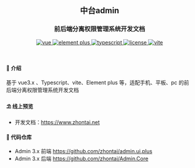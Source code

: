 <div align="center">
	<h2>中台admin</h2>
	<h3>前后端分离权限管理系统开发文档</h3>
	<p align="center">
		<a href="https://v3.vuejs.org/" target="_blank">
			<img src="https://img.shields.io/badge/vue.js-vue3.x-green" alt="vue">
		</a>
		<a href="https://element-plus.gitee.io/#/zh-CN/component/changelog" target="_blank">
			<img src="https://img.shields.io/badge/element--plus-%3E1.0.0-blue" alt="element plus">
		</a>
		<a href="https://www.tslang.cn/" target="_blank">
	    <img src="https://img.shields.io/badge/typescript-%3E4.0.0-blue" alt="typescript">
	  </a>
		<a href="https://github.com/zhontai/admin.ui.plus/blob/master/LICENSE" target="_blank">
		  <img src="https://img.shields.io/badge/vite-%3E2.0.0-yellow" alt="license">
		</a>
		<a href="https://vitejs.dev/" target="_blank">
		  <img src="https://img.shields.io/badge/license-MIT-success" alt="vite">
		</a>
	</p>
	<p>&nbsp;</p>
</div>

#### 🌈 介绍

基于 vue3.x 、Typescript、vite、Element plus 等，适配手机、平板、pc 的前后端分离权限管理系统开发文档

#### ⛱️ 线上预览

- 开发文档：<a href="https://www.zhontai.net" target="_blank">https://www.zhontai.net</a>

#### 💒 代码仓库

- Admin 3.x 前端 <a href="https://github.com/zhontai/admin.ui.plus" target="_blank">https://github.com/zhontai/admin.ui.plus</a>
- Admin 3.x 后端 <a href="https://github.com/zhontai/Admin.Core" target="_blank">https://github.com/zhontai/Admin.Core</a>
